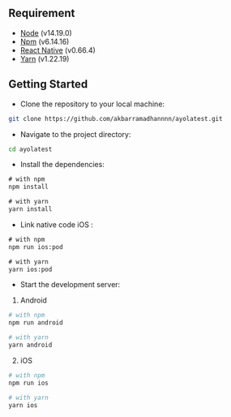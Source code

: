 ## Requirement
- [Node](https://nodejs.org/en/) (v14.19.0)
- [Npm](https://www.npmjs.com/) (v6.14.16)
- [React Native](https://reactnative-archive-august-2023.netlify.app/docs/0.66/getting-started) (v0.66.4)
- [Yarn](https://yarnpkg.com/getting-started) (v1.22.19)

## Getting Started

- Clone the repository to your local machine:
```bash
git clone https://github.com/akbarramadhannnn/ayolatest.git
```

- Navigate to the project directory:
```bash
cd ayolatest

```

- Install the dependencies:

```diff
# with npm
npm install

# with yarn
yarn install

```

- Link native code iOS :

```diff
# with npm
npm run ios:pod

# with yarn
yarn ios:pod

```

- Start the development server:

1. Android

```bash
# with npm
npm run android

# with yarn
yarn android

```

2. iOS

```bash
# with npm
npm run ios

# with yarn
yarn ios

```
